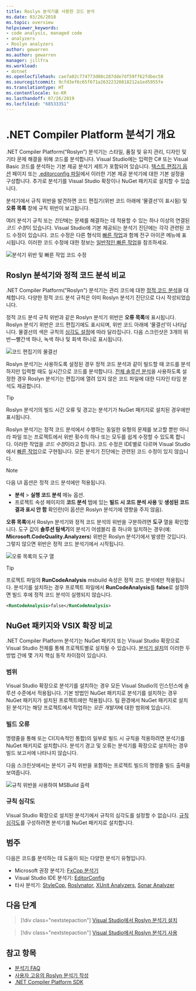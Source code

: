 ```yaml
---
title: Roslyn 분석기를 사용한 코드 분석
ms.date: 03/26/2018
ms.topic: overview
helpviewer_keywords:
- code analysis, managed code
- analyzers
- Roslyn analyzers
author: gewarren
ms.author: gewarren
manager: jillfra
ms.workload:
- dotnet
ms.openlocfilehash: cae7a02c774773d08c287dde7df59ff62fdbec58
ms.sourcegitcommit: 9cfd3ef6c65f671a26322320818212a1ed5955fe
ms.translationtype: HT
ms.contentlocale: ko-KR
ms.lasthandoff: 07/26/2019
ms.locfileid: "68533351"
---
```

# <a name="overview-of-net-compiler-platform-analyzers"></a>.NET Compiler Platform 분석기 개요

.NET Compiler Platform(“Roslyn”) 분석기는 스타일, 품질 및 유지 관리, 디자인 및 기타 문제 해결을 위해 코드를 분석합니다. Visual Studio에는 입력한 C# 또는 Visual Basic 코드를 분석하는 기본 제공 분석기 세트가 포함되어 있습니다. [텍스트 편집기 옵션](../ide/code-styles-and-code-cleanup.md) 페이지 또는 [.editorconfig 파일](../ide/editorconfig-code-style-settings-reference.md)에서 이러한 기본 제공 분석기에 대한 기본 설정을 구성합니다. 추가로 분석기를 Visual Studio 확장이나 NuGet 패키지로 설치할 수 있습니다.

분석기에서 규칙 위반을 발견하면 코드 편집기(위반 코드 아래에 ‘물결선’이 표시됨) 및 **오류 목록** 창에 규칙 위반이 보고됩니다. 

여러 분석기 규칙 또는 *진단*에는 문제를 해결하는 데 적용할 수 있는 하나 이상의 연결된 *코드 수정*이 있습니다. Visual Studio에 기본 제공되는 분석기 진단에는 각각 관련된 코드 수정이 있습니다. 코드 수정은 다른 형식의 [빠른 작업](../ide/quick-actions.md)과 함께 전구 아이콘 메뉴에 표시됩니다. 이러한 코드 수정에 대한 정보는 [일반적인 빠른 작업](../ide/common-quick-actions.md)을 참조하세요.

![분석기 위반 및 빠른 작업 코드 수정](../code-quality/media/built-in-analyzer-code-fix.png)

## <a name="roslyn-analyzers-vs-static-code-analysis"></a>Roslyn 분석기와 정적 코드 분석 비교

.NET Compiler Platform("Roslyn") 분석기는 관리 코드에 대한 [정적 코드 분석](../code-quality/code-analysis-for-managed-code-overview.md)을 대체합니다. 다양한 정적 코드 분석 규칙은 이미 Roslyn 분석기 진단으로 다시 작성되었습니다.

정적 코드 분석 규칙 위반과 같은 Roslyn 분석기 위반은 **오류 목록**에 표시됩니다. Roslyn 분석기 위반은 코드 편집기에도 표시되며, 위반 코드 아래에 ‘물결선’이 나타납니다.  물결선의 색은 규칙의 [심각도 설정](../code-quality/use-roslyn-analyzers.md#rule-severity)에 따라 달라집니다. 다음 스크린샷은 3개의 위반&mdash;빨간색 하나, 녹색 하나 및 회색 하나로 표시됩니다.

![코드 편집기의 물결선](media/diagnostics-severity-colors.png)

Roslyn 분석기는 사용하도록 설정된 경우 정적 코드 분석과 같이 빌드할 때 코드를 분석하지만 입력할 때도 실시간으로 코드를 분석합니다. [전체 솔루션 분석](../code-quality/how-to-enable-and-disable-full-solution-analysis-for-managed-code.md#to-toggle-full-solution-analysis)을 사용하도록 설정한 경우 Roslyn 분석기는 편집기에 열려 있지 않은 코드 파일에 대한 디자인 타임 분석도 제공합니다.

> [!TIP]
> Roslyn 분석기의 빌드 시간 오류 및 경고는 분석기가 NuGet 패키지로 설치된 경우에만 표시됩니다.

Roslyn 분석기는 정적 코드 분석에서 수행하는 동일한 유형의 문제를 보고할 뿐만 아니라 파일 또는 프로젝트에서 위반 횟수의 하나 또는 모두를 쉽게 수정할 수 있도록 합니다. 이러한 작업을 *코드 수정*이라고 합니다. 코드 수정은 IDE별로 다르며 Visual Studio에서 [빠른 작업](../ide/quick-actions.md)으로 구현됩니다. 모든 분석기 진단에는 관련된 코드 수정이 있지 않습니다.

> [!NOTE]
> 다음 UI 옵션은 정적 코드 분석에만 적용됩니다.
>
> - **분석** > **실행 코드 분석** 메뉴 옵션.
> - 프로젝트 속성 페이지의 **코드 분석** 탭에 있는 **빌드 시 코드 분석 사용** 및 **생성된 코드 결과 표시 안 함** 확인란(이 옵션은 Roslyn 분석기에 영향을 주지 않음).

**오류 목록**에서 Roslyn 분석기와 정적 코드 분석의 위반을 구분하려면 **도구** 열을 확인합니다. 도구 값이 **솔루션 탐색기**의 분석기 어셈블리 중 하나와 일치하는 경우(예: **Microsoft.CodeQuality.Analyzers**) 위반은 Roslyn 분석기에서 발생한 것입니다. 그렇지 않으면 위반은 정적 코드 분석기에서 시작됩니다.

![오류 목록의 도구 열](media/code-analysis-tool-in-error-list.png)

> [!TIP]
> 프로젝트 파일의 **RunCodeAnalysis** msbuild 속성은 정적 코드 분석에만 적용됩니다. 분석기를 설치하는 경우 프로젝트 파일에서 **RunCodeAnalysis**를 **false**로 설정하면 빌드 후에 정적 코드 분석이 실행되지 않습니다.
>
> ```xml
> <RunCodeAnalysis>false</RunCodeAnalysis>
> ```

## <a name="nuget-package-versus-vsix-extension"></a>NuGet 패키지와 VSIX 확장 비교

.NET Compiler Platform 분석기는 NuGet 패키지 또는 Visual Studio 확장으로 Visual Studio 전체를 통해 프로젝트별로 설치될 수 있습니다. [분석기 설치](../code-quality/install-roslyn-analyzers.md)의 이러한 두 방법 간에 몇 가지 핵심 동작 차이점이 있습니다.

### <a name="scope"></a>범위

Visual Studio 확장으로 분석기를 설치하는 경우 모든 Visual Studio의 인스턴스에 솔루션 수준에서 적용됩니다. 기본 방법인 NuGet 패키지로 분석기를 설치하는 경우 NuGet 패키지가 설치된 프로젝트에만 적용됩니다. 팀 환경에서 NuGet 패키지로 설치된 분석기는 해당 프로젝트에서 작업하는 *모든 개발자*에 대한 범위에 있습니다.

### <a name="build-errors"></a>빌드 오류

명령줄을 통해 또는 CI(지속적인 통합)의 일부로 빌드 시 규칙을 적용하려면 분석기를 NuGet 패키지로 설치합니다. 분석기 경고 및 오류는 분석기를 확장으로 설치하는 경우 빌드 보고서에 나타나지 않습니다.

다음 스크린샷에서는 분석기 규칙 위반을 포함하는 프로젝트 빌드의 명령줄 빌드 출력을 보여줍니다.

![규칙 위반을 사용하여 MSBuild 출력](media/command-line-build-analyzers.png)

### <a name="rule-severity"></a>규칙 심각도

Visual Studio 확장으로 설치된 분석기에서 규칙의 심각도를 설정할 수 없습니다. [규칙 심각도](../code-quality/use-roslyn-analyzers.md#rule-severity)를 구성하려면 분석기를 NuGet 패키지로 설치합니다.

## <a name="categories"></a>범주

다음은 코드를 분석하는 데 도움이 되는 다양한 분석기 유형입니다.

- Microsoft 권장 분석기: [FxCop 분석기](../code-quality/fxcop-analyzers.yml)
- Visual Studio IDE 분석기: [EditorConfig](../ide/code-styles-and-code-cleanup.md)
- 타사 분석기: [StyleCop](https://www.nuget.org/packages/StyleCop.Analyzers/), [Roslynator](https://www.nuget.org/packages/Roslynator/), [XUnit Analyzers](https://www.nuget.org/packages/xunit.analyzers/), [Sonar Analyzer](https://www.nuget.org/packages/SonarAnalyzer.CSharp/)

## <a name="next-steps"></a>다음 단계

> [!div class="nextstepaction"]
> [Visual Studio에서 Roslyn 분석기 설치](../code-quality/install-roslyn-analyzers.md)

> [!div class="nextstepaction"]
> [Visual Studio에서 Roslyn 분석기 사용](../code-quality/use-roslyn-analyzers.md)

## <a name="see-also"></a>참고 항목

- [분석기 FAQ](analyzers-faq.md)
- [사용자 고유의 Roslyn 분석기 작성](../extensibility/getting-started-with-roslyn-analyzers.md)
- [.NET Compiler Platform SDK](/dotnet/csharp/roslyn-sdk/)
